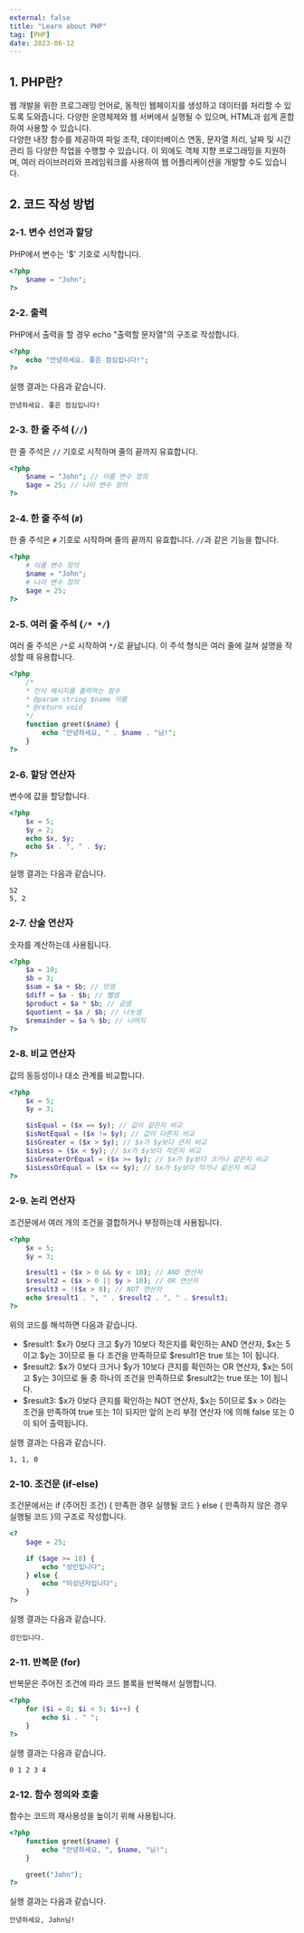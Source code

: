 ```yaml
---
external: false
title: "Learn about PHP"
tag: [PHP]
date: 2023-06-12
---
```


## 1. PHP란?

웹 개발을 위한 프로그래밍 언어로, 동적인 웹페이지를 생성하고 데이터를 처리할 수 있도록 도와줍니다. 다양한 운영체제와 웹 서버에서 실행될 수 있으며, HTML과 쉽게 혼합하여 사용할 수 있습니다.  
다양한 내장 함수를 제공하여 파일 조작, 데이터베이스 연동, 문자열 처리, 날짜 및 시간 관리 등 다양한 작업을 수행할 수 있습니다. 이 외에도 객체 지향 프로그래밍을 지원하며, 여러 라이브러리와 프레임워크를 사용하여 웹 어플리케이션을 개발할 수도 있습니다.

## 2. 코드 작성 방법

### 2-1. 변수 선언과 할당

PHP에서 변수는 '$' 기호로 시작합니다.

```php
<?php
    $name = "John";
?>
```

### 2-2. 출력

PHP에서 출력을 할 경우 echo "출력할 문자열"의 구조로 작성합니다.

```php
<?php
    echo "안녕하세요. 좋은 점심입니다!";
?>
```

실행 결과는 다음과 같습니다.  

```textile
안녕하세요. 좋은 점심입니다!
```

### 2-3. 한 줄 주석 (`//`)

한 줄 주석은 `//` 기호로 시작하며 줄의 끝까지 유효합니다.

```php
<?php
    $name = "John"; // 이름 변수 정의
    $age = 25; // 나이 변수 정의
?>
```

### 2-4. 한 줄 주석 (`#`)

한 줄 주석은 `#` 기호로 시작하며 줄의 끝까지 유효합니다. `//`과 같은 기능을 합니다.

```php
<?php
    # 이름 변수 정의
    $name = "John";
    # 나이 변수 정의
    $age = 25;
?>
```

### 2-5. 여러 줄 주석 (`/* */`)

여러 줄 주석은 `/*`로 시작하여 `*/`로 끝납니다. 이 주석 형식은 여러 줄에 걸쳐 설명을 작성할 때 유용합니다.

```php
<?php
    /*
    * 인사 메시지를 출력하는 함수
    * @param string $name 이름
    * @return void
    */
    function greet($name) {
        echo "안녕하세요, " . $name . "님!";
    }
?>
```

### 2-6. 할당 연산자

변수에 값을 할당합니다.

```php
<?php
    $x = 5;
    $y = 2;
    echo $x, $y;
    echo $x . ", " . $y;
?>
```

실행 결과는 다음과 같습니다.

```textile
52
5, 2
```

### 2-7. 산술 연산자

숫자를 계산하는데 사용됩니다.

```php
<?php
    $a = 10;
    $b = 3;
    $sum = $a + $b; // 덧셈
    $diff = $a - $b; // 뺄셈
    $product = $a * $b; // 곱셈
    $quotient = $a / $b; // 나눗셈
    $remainder = $a % $b; // 나머지
?>
```

### 2-8. 비교 연산자

값의 동등성이나 대소 관계를 비교합니다.

```php
<?php
    $x = 5;
    $y = 3;

    $isEqual = ($x == $y); // 값이 같은지 비교
    $isNotEqual = ($x != $y); // 값이 다른지 비교
    $isGreater = ($x > $y); // $x가 $y보다 큰지 비교
    $isLess = ($x < $y); // $x가 $y보다 작은지 비교
    $isGreaterOrEqual = ($x >= $y); // $x가 $y보다 크거나 같은지 비교
    $isLessOrEqual = ($x <= $y); // $x가 $y보다 작거나 같은지 비교
?>
```

### 2-9. 논리 연산자

조건문에서 여러 개의 조건을 결합하거나 부정하는데 사용됩니다.

```php
<?php
    $x = 5;
    $y = 3;

    $result1 = ($x > 0 && $y < 10); // AND 연산자
    $result2 = ($x > 0 || $y > 10); // OR 연산자
    $result3 = !($x > 0); // NOT 연산자
    echo $result1 . ", " . $result2 . ", " . $result3;
?>
```

위의 코드를 해석하면 다음과 같습니다.

- $result1:  $x가 0보다 크고 $y가 10보다 작은지를 확인하는 AND 연산자, $x는 5이고 $y는 3이므로 둘 다 조건을 만족하므로 $result1은 true 또는 1이 됩니다.
- $result2: $x가 0보다 크거나 $y가 10보다 큰지를 확인하는 OR 연산자, $x는 5이고 $y는 3이므로 둘 중 하나의 조건을 만족하므로 $result2는 true 또는 1이 됩니다.
- $result3: $x가 0보다 큰지를 확인하는 NOT 연산자, $x는 5이므로 $x > 0라는 조건을 만족하여 true 또는 1이 되지만 앞의 논리 부정 연산자 !에 의해 false 또는 0이 되어 출력됩니다.

실행 결과는 다음과 같습니다.

```textile
1, 1, 0
```

### 2-10. 조건문 (if-else)

조건문에서는 if (주어진 조건) { 만족한 경우 실행될 코드 } else { 만족하지 않은 경우 실행될 코드 }의 구조로 작성합니다.

```php
<?
    $age = 25;

    if ($age >= 18) {
        echo "성인입니다";
    } else {
        echo "미성년자입니다";
    }
?>
```

실행 결과는 다음과 같습니다.

```textile
성인입니다.
```

### 2-11. 반복문 (for)

반복문은 주어진 조건에 따라 코드 블록을 반복해서 실행합니다.

```php
<?php
    for ($i = 0; $i < 5; $i++) {
        echo $i . " ";
    }
?>
```

실행 결과는 다음과 같습니다.

```textile
0 1 2 3 4
```

### 2-12. 함수 정의와 호출

함수는 코드의 재사용성을 높이기 위해 사용됩니다.

```php
<?php
    function greet($name) {
        echo "안녕하세요, ", $name, "님!";
    }

    greet("John");
?>
```

실행 결과는 다음과 같습니다.

```textile
안녕하세요, John님!
```
